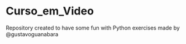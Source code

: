# Curso_em_Video
Repository created to have some fun with Python exercises made by @gustavoguanabara
